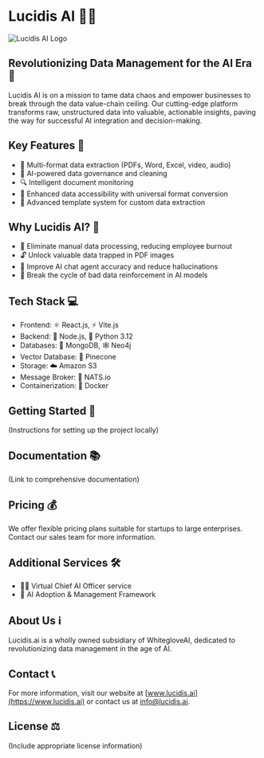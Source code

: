 # Lucidis AI 🧠💡

![Lucidis AI Logo](https://cloud.lucidis.ai/images/graph.png)

## Revolutionizing Data Management for the AI Era 🚀

Lucidis AI is on a mission to tame data chaos and empower businesses to break through the data value-chain ceiling. Our cutting-edge platform transforms raw, unstructured data into valuable, actionable insights, paving the way for successful AI integration and decision-making.

## Key Features 🔑

- 📄 Multi-format data extraction (PDFs, Word, Excel, video, audio)
- 🧹 AI-powered data governance and cleaning
- 🔍 Intelligent document monitoring
- 🔄 Enhanced data accessibility with universal format conversion
- 📝 Advanced template system for custom data extraction

## Why Lucidis AI? 🤔

- 🚫 Eliminate manual data processing, reducing employee burnout
- 🔓 Unlock valuable data trapped in PDF images
- 🎯 Improve AI chat agent accuracy and reduce hallucinations
- 🔄 Break the cycle of bad data reinforcement in AI models

## Tech Stack 💻

- Frontend: ⚛️ React.js, ⚡ Vite.js
- Backend: 📗 Node.js, 🐍 Python 3.12
- Databases: 🍃 MongoDB, 🕸️ Neo4j
- Vector Database: 🌲 Pinecone
- Storage: ☁️ Amazon S3
- Message Broker: 💬 NATS.io
- Containerization: 🐳 Docker

## Getting Started 🏁

(Instructions for setting up the project locally)

## Documentation 📚

(Link to comprehensive documentation)

## Pricing 💰

We offer flexible pricing plans suitable for startups to large enterprises. Contact our sales team for more information.

## Additional Services 🛠️

- 👨‍💼 Virtual Chief AI Officer service
- 🚀 AI Adoption & Management Framework

## About Us ℹ️

Lucidis.ai is a wholly owned subsidiary of WhitegloveAI, dedicated to revolutionizing data management in the age of AI.

## Contact 📞

For more information, visit our website at [www.lucidis.ai](https://www.lucidis.ai) or contact us at info@lucidis.ai.

## License ⚖️

(Include appropriate license information)
